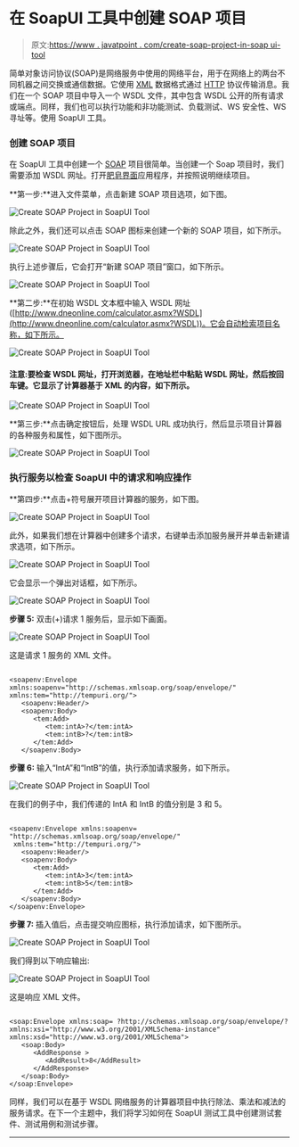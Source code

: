 # 在 SoapUI 工具中创建 SOAP 项目

> 原文:[https://www . javatpoint . com/create-soap-project-in-soap ui-tool](https://www.javatpoint.com/create-soap-project-in-soapui-tool)

简单对象访问协议(SOAP)是网络服务中使用的网络平台，用于在网络上的两台不同机器之间交换或通信数据。它使用 [XML](https://www.javatpoint.com/what-is-xml) 数据格式通过 [HTTP](https://www.javatpoint.com/http) 协议传输消息。我们在一个 SOAP 项目中导入一个 WSDL 文件，其中包含 WSDL 公开的所有请求或端点。同样，我们也可以执行功能和非功能测试、负载测试、WS 安全性、WS 寻址等。使用 SoapUI 工具。

### 创建 SOAP 项目

在 SoapUI 工具中创建一个 [SOAP](https://www.javatpoint.com/soap-web-services) 项目很简单。当创建一个 Soap 项目时，我们需要添加 WSDL 网址。打开[肥皂界面](https://www.javatpoint.com/soapui)应用程序，并按照说明继续项目。

**第一步:**进入文件菜单，点击新建 SOAP 项目选项，如下图。

![Create SOAP Project in SoapUI Tool](../Images/09b40c34bf55ce142ebf0060e86bedd1.png)

除此之外，我们还可以点击 SOAP 图标来创建一个新的 SOAP 项目，如下所示。

![Create SOAP Project in SoapUI Tool](../Images/2a5dd3a0930623342844d31fa9bc3e1f.png)

执行上述步骤后，它会打开“新建 SOAP 项目”窗口，如下所示。

![Create SOAP Project in SoapUI Tool](../Images/b355c052d6c8956d12c15c0a0a3a9a3f.png)

**第二步:**在初始 WSDL 文本框中输入 WSDL 网址([http://www.dneonline.com/calculator.asmx?WSDL](http://www.dneonline.com/calculator.asmx?WSDL))。它会自动检索项目名称，如下所示。

![Create SOAP Project in SoapUI Tool](../Images/36841e790e072cbcbf60c4d7ccc03150.png)

#### 注意:要检查 WSDL 网址，打开浏览器，在地址栏中粘贴 WSDL 网址，然后按回车键。它显示了计算器基于 XML 的内容，如下所示。

![Create SOAP Project in SoapUI Tool](../Images/bd737b66feebb355074502bf768c73e7.png)

**第三步:**点击确定按钮后，处理 WSDL URL 成功执行，然后显示项目计算器的各种服务和属性，如下图所示。

![Create SOAP Project in SoapUI Tool](../Images/5476d73a1996040745d017ea802b84dc.png)

### 执行服务以检查 SoapUI 中的请求和响应操作

**第四步:**点击+符号展开项目计算器的服务，如下图。

![Create SOAP Project in SoapUI Tool](../Images/41a26ece57b9f44d8418366dc6c5e2bd.png)

此外，如果我们想在计算器中创建多个请求，右键单击添加服务展开并单击新建请求选项，如下所示。

![Create SOAP Project in SoapUI Tool](../Images/530c166954a7dcd16a2cfccbedc73ce2.png)

它会显示一个弹出对话框，如下所示。

![Create SOAP Project in SoapUI Tool](../Images/ed03b40b00e0a942f9f4fe4129e9012c.png)

**步骤 5:** 双击(+)请求 1 服务后，显示如下画面。

![Create SOAP Project in SoapUI Tool](../Images/e876d37ecdeac1c08dc842040bb9f7a9.png)

这是请求 1 服务的 XML 文件。

```

<soapenv:Envelope xmlns:soapenv="http://schemas.xmlsoap.org/soap/envelope/" xmlns:tem="http://tempuri.org/">
   <soapenv:Header/>
   <soapenv:Body>
      <tem:Add>
         <tem:intA>?</tem:intA>
         <tem:intB>?</tem:intB>
      </tem:Add>
   </soapenv:Body>

```

**步骤 6:** 输入“IntA”和“IntB”的值，执行添加请求服务，如下所示。

![Create SOAP Project in SoapUI Tool](../Images/a82c49457308a9f90c2afed396250d40.png)

在我们的例子中，我们传递的 IntA 和 IntB 的值分别是 3 和 5。

```

<soapenv:Envelope xmlns:soapenv=
"http://schemas.xmlsoap.org/soap/envelope/" 
 xmlns:tem="http://tempuri.org/">
   <soapenv:Header/>
   <soapenv:Body>
      <tem:Add>
         <tem:intA>3</tem:intA>
         <tem:intB>5</tem:intB>
      </tem:Add>
   </soapenv:Body>
</soapenv:Envelope>

```

**步骤 7:** 插入值后，点击提交响应图标，执行添加请求，如下图所示。

![Create SOAP Project in SoapUI Tool](../Images/6d0325e6d812990f19481b27bcaecf73.png)

我们得到以下响应输出:

![Create SOAP Project in SoapUI Tool](../Images/9863cfb0547671a309f47b317abc73f3.png)

这是响应 XML 文件。

```

<soap:Envelope xmlns:soap= ?http://schemas.xmlsoap.org/soap/envelope/? xmlns:xsi="http://www.w3.org/2001/XMLSchema-instance" xmlns:xsd="http://www.w3.org/2001/XMLSchema">
   <soap:Body>
      <AddResponse >
         <AddResult>8</AddResult>
      </AddResponse>
   </soap:Body>
</soap:Envelope>

```

同样，我们可以在基于 WSDL 网络服务的计算器项目中执行除法、乘法和减法的服务请求。在下一个主题中，我们将学习如何在 SoapUI 测试工具中创建测试套件、测试用例和测试步骤。

* * *